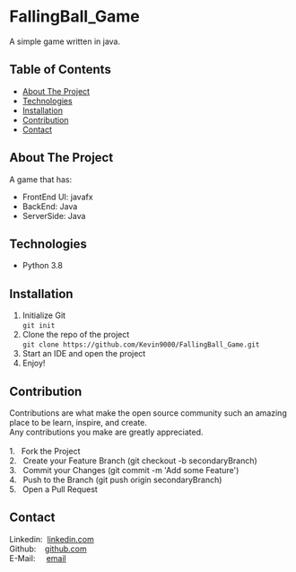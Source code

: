 # FallingBall_Game
A simple game written in java.    

## Table of Contents
* [About The Project](#about-the-project)  <br />
* [Technologies](#technologies)  <br />
* [Installation](#installation)  
* [Contribution](#contribution)  
* [Contact](#contact)  

## About The Project
A game that has:
 * FrontEnd UI: javafx
 * BackEnd: Java
 * ServerSide: Java             

## Technologies
* Python 3.8                    

## Installation
1. Initialize Git <br />
`git init`
2. Clone the repo of the project <br />
`git clone https://github.com/Kevin9000/FallingBall_Game.git`
3. Start an IDE and open the project <br />
4. Enjoy! 

## Contribution
Contributions are what make the open source community such an amazing place to be learn, inspire, and create. <br /> Any contributions you make are greatly appreciated. <br /><br />
1.&nbsp;&nbsp; Fork the Project <br />
2.&nbsp;&nbsp; Create your Feature Branch (git checkout -b secondaryBranch) <br />
3.&nbsp;&nbsp; Commit your Changes (git commit -m 'Add some Feature') <br />
4.&nbsp;&nbsp; Push to the Branch (git push origin secondaryBranch) <br />
5.&nbsp;&nbsp; Open a Pull Request <br />

## Contact
Linkedin:&nbsp;&nbsp;[linkedin.com](http://linkedin.com/in/kevin-wang-83ab931b1) <br />
Github:&nbsp;&nbsp;&nbsp;&nbsp;[github.com](http://github.com/Kevin9000) <br />
E-Mail:&nbsp;&nbsp;&nbsp;&nbsp;&nbsp;[email](mailto:kevinwang9000@gmail.com) <br />
